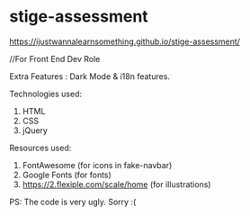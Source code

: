 # stige-assessment

https://ijustwannalearnsomething.github.io/stige-assessment/

//For Front End Dev Role

Extra Features : Dark Mode & i18n features.

Technologies used:
1. HTML
2. CSS
3. jQuery

Resources used:
1. FontAwesome (for icons in fake-navbar)
2. Google Fonts (for fonts)
3. https://2.flexiple.com/scale/home (for illustrations)


PS: The code is very ugly. Sorry :(
